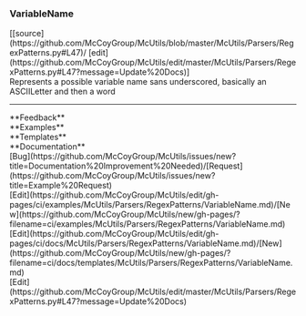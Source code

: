 ### <a id="McUtils.Parsers.RegexPatterns.VariableName">VariableName</a> 
<div class="docs-source-link" markdown="1">
[[source](https://github.com/McCoyGroup/McUtils/blob/master/McUtils/Parsers/RegexPatterns.py#L47)/
[edit](https://github.com/McCoyGroup/McUtils/edit/master/McUtils/Parsers/RegexPatterns.py#L47?message=Update%20Docs)]
</div>
Represents a possible variable name sans underscored, basically an ASCIILetter and then a word











---


<div markdown="1" class="text-secondary">
<div class="container">
  <div class="row">
   <div class="col" markdown="1">
**Feedback**   
</div>
   <div class="col" markdown="1">
**Examples**   
</div>
   <div class="col" markdown="1">
**Templates**   
</div>
   <div class="col" markdown="1">
**Documentation**   
</div>
   <div class="col" markdown="1">
   
</div>
   <div class="col" markdown="1">
   
</div>
   <div class="col" markdown="1">
   
</div>
</div>
  <div class="row">
   <div class="col" markdown="1">
[Bug](https://github.com/McCoyGroup/McUtils/issues/new?title=Documentation%20Improvement%20Needed)/[Request](https://github.com/McCoyGroup/McUtils/issues/new?title=Example%20Request)   
</div>
   <div class="col" markdown="1">
[Edit](https://github.com/McCoyGroup/McUtils/edit/gh-pages/ci/examples/McUtils/Parsers/RegexPatterns/VariableName.md)/[New](https://github.com/McCoyGroup/McUtils/new/gh-pages/?filename=ci/examples/McUtils/Parsers/RegexPatterns/VariableName.md)   
</div>
   <div class="col" markdown="1">
[Edit](https://github.com/McCoyGroup/McUtils/edit/gh-pages/ci/docs/McUtils/Parsers/RegexPatterns/VariableName.md)/[New](https://github.com/McCoyGroup/McUtils/new/gh-pages/?filename=ci/docs/templates/McUtils/Parsers/RegexPatterns/VariableName.md)   
</div>
   <div class="col" markdown="1">
[Edit](https://github.com/McCoyGroup/McUtils/edit/master/McUtils/Parsers/RegexPatterns.py#L47?message=Update%20Docs)   
</div>
   <div class="col" markdown="1">
   
</div>
   <div class="col" markdown="1">
   
</div>
   <div class="col" markdown="1">
   
</div>
</div>
</div>
</div>


